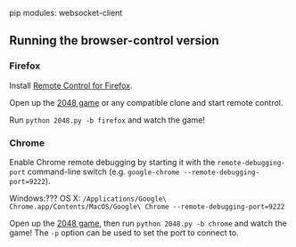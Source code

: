 pip modules: websocket-client

## Running the browser-control version

### Firefox

Install [Remote Control for Firefox](https://github.com/nneonneo/FF-Remote-Control/raw/V_1.2/remote_control-1.2-fx.xpi).

Open up the [2048 game](http://gabrielecirulli.github.io/2048/) or any compatible clone and start remote control.

Run `python 2048.py -b firefox` and watch the game!

### Chrome

Enable Chrome remote debugging by starting it with the `remote-debugging-port` command-line switch (e.g. `google-chrome --remote-debugging-port=9222`).


Windows:???
OS X: `/Applications/Google\ Chrome.app/Contents/MacOS/Google\ Chrome --remote-debugging-port=9222`

Open up the [2048 game](http://gabrielecirulli.github.io/2048/), then run `python 2048.py -b chrome` and watch the game! The `-p` option can be used to set the port to connect to.
